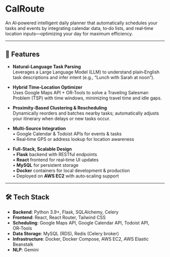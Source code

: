 # CalRoute

An AI‑powered intelligent daily planner that automatically schedules your tasks and events by integrating calendar data, to‑do lists, and real‑time location inputs—optimizing your day for maximum efficiency.

---

## 🚀 Features

- **Natural‑Language Task Parsing**  
  Leverages a Large Language Model (LLM) to understand plain‑English task descriptions and infer intent (e.g., “Lunch with Sarah at noon”).

- **Hybrid Time‑Location Optimizer**  
  Uses Google Maps API + OR‑Tools to solve a Traveling Salesman Problem (TSP) with time windows, minimizing travel time and idle gaps.

- **Proximity‑Based Clustering & Rescheduling**  
  Dynamically reorders and batches nearby tasks; automatically adjusts your itinerary when delays or new tasks occur.

- **Multi‑Source Integration**  
  • Google Calendar & Todoist APIs for events & tasks  
  • Real‑time GPS or address lookup for location awareness  

- **Full‑Stack, Scalable Design**  
  • **Flask** backend with RESTful endpoints  
  • **React** frontend for real‑time UI updates  
  • **MySQL** for persistent storage  
  • **Docker** containers for local development & production  
  • Deployed on **AWS EC2** with auto‑scaling support

---

## 🛠️ Tech Stack

- **Backend**: Python 3.9+, Flask, SQLAlchemy, Celery  
- **Frontend**: React, React Router, Tailwind CSS  
- **Scheduling**: Google Maps API, Google Calendar API, Todoist API, OR‑Tools  
- **Data Storage**: MySQL (RDS), Redis (Celery broker)  
- **Infrastructure**: Docker, Docker Compose, AWS EC2, AWS Elastic Beanstalk  
- **NLP**: Gemini

